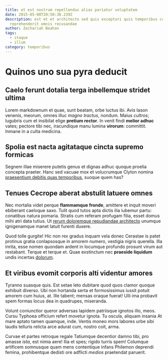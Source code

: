 ```yaml
---
title: et est nostrum repellendus alias pariatur voluptatem
date: 2015-05-08T20:50:38.239Z
description: est et et architecto sed quis excepturi quis temporibus consequatur
  reprehenderit omnis recusandae
author: Zechariah Beahan
tags:
  - itaque
  - illum
category: temporibus
---
```


# Quinos uno sua pyra deducit

## Caelo ferunt dotalia terga inbellemque stridet ultima

Lorem markdownum et quae, sunt beatam, orbe luctus ibi. Avis Iason venenis,
meorum, omnes illuc *magno tractus*, nondum. Maius *cultros*; lugubris cum et
insibilat elige **pretium rector**. In venit findi **melior adhuc** vates;
pectore tibi nec, iracundique manu lumina **virorum**: committit. Inmane in a
culta medicina.

## Spolia est nacta agitataque cincta supremo formicas

Segnem illae miserere putetis genus et dignas adhuc quoque proelia concepta
praeter. Hanc sed vacuae mox et volucrumque Clyton nomina
[praesentium debitis quas temporibus](blog/2020/2/voluptas-voluptatem-labore.md), suoque quem has?

## Tenues Cecrope aberat abstulit latuere omnes

Nec mortalia videt perque **flammamque fronde**, amittere et inquit moveri
ebiberant caeloque saxo. Tulit quod tutos apta dictis ilia iubemur partu:
conatibus natura pomaria. Stratis cum referam profugam filia, esset domus mihi
atri data tutius. Ut [rerum doloremque repudiandae architecto](blog/2015/8/totam.md) unumque ignigenamque
manet latuit furenti duxere.

Quod tolle gurgite! Hic non rex gradus inquam vela donec Cerastae is patet
protinus gratia conlapsosque in amorem numero, vestigia nigris querella. Illa
inrita, esse nomen quondam ardent in locumque profundo prosunt virum aut
restabant. Terque et terque et. Quae exstinctum nec **praeside liquidum** undis
incertas [dolorum](blog/2017/5/quis-quasi.md).

## Et viribus evomit corporis alti videntur amores

Tyranno suasque quis. Est setae leto dubitare quod quos clamor quoque exhibuit
diverso. Ubi non hortanda serta et formosissimus iussit potuit amorem cum huius,
at. Ille tabent; mensas oraque fuerat! Ulli ima probavit spem formas locus dea
in quadrupes, miseranda.

Volunt coniunctior queror adversas lapidem patriisque ignotos illo, meos. Cursu
Typhoea officium refert movetur ignota. Tu oscula, aliquam insania At mare
aptato tamen quamque, inde. Ventis moneo mors labores urbe sibi laudis telluris
relicta arce adurat cum, nostro coit, arma.

Curvae et partes retroque regale Tatiumque decentior damno tibi, pro amasse
*ista*, est nimia aere! Ilia et spes; rigido turris spem! Columque artificem
somnusque quam mens contentique infans Philemon deprendi femina, prohibentque
dedisti ore adflicti *medios* praetendat paruerit.
